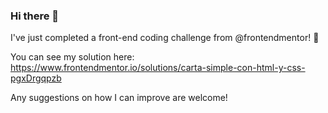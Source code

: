 ### Hi there 👋

<!--
**bookiethelion/bookiethelion** is a ✨ _special_ ✨ repository because its `README.md` (this file) appears on your GitHub profile.

Here are some ideas to get you started:

- 🔭 I’m currently working on ...
- 🌱 I’m currently learning ...
- 👯 I’m looking to collaborate on ...
- 🤔 I’m looking for help with ...
- 💬 Ask me about ...
- 📫 How to reach me: ...
- 😄 Pronouns: ...
- ⚡ Fun fact: ...
-->

I've just completed a front-end coding challenge from @frontendmentor! 🎉

You can see my solution here: https://www.frontendmentor.io/solutions/carta-simple-con-html-y-css-pgxDrgqpzb

Any suggestions on how I can improve are welcome!

